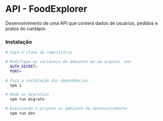 # API - FoodExplorer

Desenvolvimento de uma API que conterá dados de usuários, pedidos e pratos do cardápio.

### Instalação
```bash
# Faça o clone do repositório

# Modifique as variáveis de ambiente em um arquivo .env
  AUTH_SECRET=
  PORT=

# Faça a instalação das dependências
  npm i

# Rode as migration
  npm run migrate

# Executando o projeto no ambiente de desenvolvimento
  npm run dev
```
